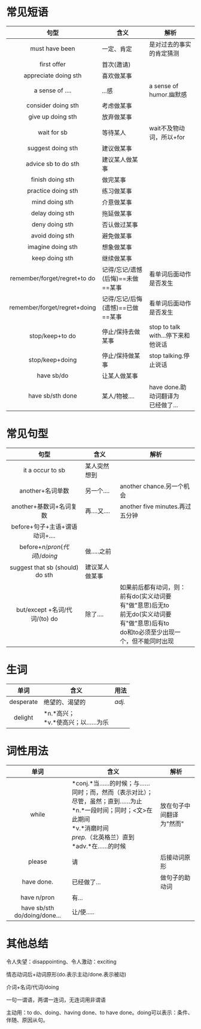 # 常见短语

|                句型                | 含义                                 | 解析                                  |
| :--------------------------------: | ------------------------------------ | ------------------------------------- |
|           must have been           | 一定、肯定                           | 是对过去的事实的肯定猜测              |
|            first offer             | 首次(邀请)                           |                                       |
|        appreciate doing sth        | 喜欢做某事                           |                                       |
|          a sense of ....           | ...感                                | a sense of humor.幽默感               |
|         consider doing sth         | 考虑做某事                           |                                       |
|         give up doing sth          | 放弃做某事                           |                                       |
|            wait for sb             | 等待某人                             | wait不及物动词，所以$+$for            |
|         suggest doing sth          | 建议做某事                           |                                       |
|        advice sb to do sth         | 建议某人做某事                       |                                       |
|          finish doing sth          | 做完某事                             |                                       |
|         practice doing sth         | 练习做某事                           |                                       |
|           mind doing sth           | 介意做某事                           |                                       |
|          delay doing sth           | 拖延做某事                           |                                       |
|           deny doing sth           | 否认做过某事                         |                                       |
|          avoid doing sth           | 避免做某事                           |                                       |
|         imagine doing sth          | 想象做某事                           |                                       |
|           keep doing sth           | 继续做某事                           |                                       |
| remember$/$forget$/$regret$+$to do | 记得$/$忘记$/$遗憾(后悔)==未做==某事 | 看单词后面动作是否发生                |
| remember$/$forget$/$regret$+$doing | 记得$/$忘记$/$后悔(遗憾)==已做==某事 | 看单词后面动作是否发生                |
|        stop$/$keep$+$to do         | 停止$/$保持去做某事                  | stop to talk with...停下来和他说话    |
|        stop$/$keep$+$doing         | 停止$/$保持做某事                    | stop talking.停止说话                 |
|            have sb$/$do            | 让某人做某事                         |                                       |
|         have sb$/$sth done         | 某人$/$物被....                      | have done.助动词翻译为<br>已经做了... |

# 常见句型

|                  句型                  | 含义           | 解析                                                         |
| :------------------------------------: | -------------- | ------------------------------------------------------------ |
|            it a occur to sb            | 某人突然想到   |                                                              |
|           another$+$名词单数           | 另一个....     | another chance.另一个机会                                    |
|      another$+$基数词$+$名词复数       | 再....又....   | another five minutes.再过五分钟                              |
| before$+$句子$+$主语$+$谓语动词$+$.... |                |                                                              |
|      before$+n/pron(代词)/doing$       | 做.....之前    |                                                              |
|    suggest that sb (should) do sth     | 建议某人做某事 |                                                              |
| but$/$except $+$名词$/$代词$/$(to) do  | 除了....       | 如果前后都有动词，则：<br>前有do(实义动词要有"做"意思)后无to<br>前无do(实义动词要有"做"意思)后有to<br>do和to必须至少出现一个，但不能同时出现 |

# 生词

|   单词    | 含义                                | 用法   |
| :-------: | ----------------------------------- | ------ |
| desperate | 绝望的、渴望的                      | *adj.* |
|  delight  | *n.*高兴；<br/>*v.*使高兴；以……为乐 |        |

# 词性用法

|                单词                | 含义                                                         | 解析                     |
| :--------------------------------: | ------------------------------------------------------------ | ------------------------ |
|               while                | *conj.*当……的时候；与……同时；而，然而（表示对比）；尽管，虽然；直到……为止<br/>*n.*一段时间；同时；<文>在此期间<br/>*v.*消磨时间<br>*prep.*（北英格兰）直到<br/>*adv.*在……的时候 | 放在句子中间翻译为"然而" |
|               please               | 请                                                           | 后接动词原形             |
|             have done.             | 已经做了...                                                  | 做句子的助动词           |
|           have n$/$pron            | 有...                                                        |                          |
| have sb$/$sth do$/$doing$/$done... | 让$/$使.....                                                 |                          |

# 其他总结

令人失望：disappointing、令人激动：exciting

情态动词后$+$动词原形(do.表示主动$/$done.表示被动)

介词$+$名词$/$代词$/$doing

一句一谓语，两谓一连词，无连词用非谓语

主动用：to do、doing、having done、to have done。doing可以表示：条件、伴随、原因从句。

